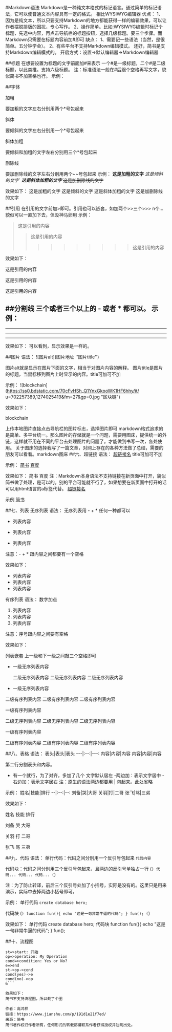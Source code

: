 #Markdown语法
Markdown是一种纯文本格式的标记语言。通过简单的标记语法，它可以使普通文本内容具有一定的格式。
相比WYSIWYG编辑器
优点：
1、因为是纯文本，所以只要支持Markdown的地方都能获得一样的编辑效果，可以让作者摆脱排版的困扰，专心写作。
2、操作简单。比如:WYSIWYG编辑时标记个标题，先选中内容，再点击导航栏的标题按钮，选择几级标题。要三个步骤。而Markdown只需要在标题内容前加#即可
缺点：
1、需要记一些语法（当然，是很简单。五分钟学会）。
2、有些平台不支持Markdown编辑模式。
还好，简书是支持Markdown编辑模式的。
开启方式：设置->默认编辑器->Markdown编辑器

##标题
在想要设置为标题的文字前面加#来表示
一个#是一级标题，二个#是二级标题，以此类推。支持六级标题。
注：标准语法一般在#后跟个空格再写文字，貌似简书不加空格也行。
示例：


##字体


加粗


要加粗的文字左右分别用两个*号包起来


斜体


要倾斜的文字左右分别用一个*号包起来


斜体加粗


要倾斜和加粗的文字左右分别用三个*号包起来


删除线


要加删除线的文字左右分别用两个~~号包起来
示例：
**这是加粗的文字**
*这是倾斜的文字*`
***这是斜体加粗的文字***
~~这是加删除线的文字~~

效果如下：
这是加粗的文字
这是倾斜的文字
这是斜体加粗的文字
这是加删除线的文字

##引用
在引用的文字前加>即可。引用也可以嵌套，如加两个>>三个>>>
n个...
貌似可以一直加下去，但没神马卵用
示例：
>这是引用的内容
>>这是引用的内容
>>>>>>>>>>这是引用的内容

效果如下：

这是引用的内容

这是引用的内容








这是引用的内容










##分割线
三个或者三个以上的 - 或者 * 都可以。
示例：
---
----
***
*****

效果如下：
可以看到，显示效果是一样的。




##图片
语法：
![图片alt](图片地址 ''图片title'')

图片alt就是显示在图片下面的文字，相当于对图片内容的解释。
图片title是图片的标题，当鼠标移到图片上时显示的内容。title可加可不加

示例：
![blockchain](https://ss0.bdstatic.com/70cFvHSh_Q1YnxGkpoWK1HF6hhy/it/
u=702257389,1274025419&fm=27&gp=0.jpg "区块链")

效果如下：






blockchain

上传本地图片直接点击导航栏的图片标志，选择图片即可
markdown格式追求的是简单、多平台统一。那么图片的存储就是一个问题，需要用图床，提供统一的外链，这样就不用在不同的平台去处理图片的问题了。才能做到书写一次，各处使用。
关于图床的选择我写了一篇文章，对网上存在的各种方法做了总结，需要的朋友可以看看。markdown图床
##六、超链接
语法：
[超链接名](超链接地址 "超链接title")
title可加可不加

示例：
[简书](http://jianshu.com)
[百度](http://baidu.com)

效果如下：
简书
百度
注：Markdown本身语法不支持链接在新页面中打开，貌似简书做了处理，是可以的。别的平台可能就不行了，如果想要在新页面中打开的话可以用html语言的a标签代替。
<a href="超链接地址" target="_blank">超链接名</a>

示例
<a href="https://www.jianshu.com/u/1f5ac0cf6a8b" target="_blank">简书</a>


##七、列表
无序列表
语法：
无序列表用 - + * 任何一种都可以
- 列表内容
+ 列表内容
* 列表内容

注意：- + * 跟内容之间都要有一个空格


效果如下：

- 列表内容
- 列表内容
- 列表内容

有序列表
语法：
数字加点

1. 列表内容
2. 列表内容
3. 列表内容

注意：序号跟内容之间要有空格

效果如下：



列表嵌套
上一级和下一级之间敲三个空格即可


- 一级无序列表内容
     
   二级无序列表内容
   二级无序列表内容
   二级无序列表内容



- 一级无序列表内容

二级有序列表内容
二级有序列表内容
二级有序列表内容





一级有序列表内容

二级无序列表内容
二级无序列表内容
二级无序列表内容



一级有序列表内容

二级有序列表内容
二级有序列表内容
二级有序列表内容




##八、表格
语法：
表头|表头|表头
---|:--:|---:
内容|内容|内容
内容|内容|内容

第二行分割表头和内容。
- 有一个就行，为了对齐，多加了几个
文字默认居左
-两边加：表示文字居中
-右边加：表示文字居右
注：原生的语法两边都要用 | 包起来。此处省略

示例：
姓名|技能|排行
--|:--:|--:
刘备|哭|大哥
关羽|打|二哥
张飞|骂|三弟

效果如下：



姓名
技能
排行




刘备
哭
大哥


关羽
打
二哥


张飞
骂
三弟



##九、代码
语法：
单行代码：代码之间分别用一个反引号包起来
    `代码内容`

代码块：代码之间分别用三个反引号包起来，且两边的反引号单独占一行
(```)
  代码...
  代码...
  代码...
(```)


注：为了防止转译，前后三个反引号处加了小括号，实际是没有的。这里只是用来演示，实际中去掉两边小括号即可。

示例：
单行代码
`create database hero;`

代码块
(```)
    function fun(){
         echo "这是一句非常牛逼的代码";
    }
    fun();
(```)

效果如下：
单行代码
create database hero;
代码块
function fun(){
  echo "这是一句非常牛逼的代码";
}
fun();

##十、流程图
```flow
st=>start: 开始
op=>operation: My Operation
cond=>condition: Yes or No?
e=>end
st->op->cond
cond(yes)->e
cond(no)->op
&```

效果如下：
简书不支持流程图，所以截了个图

作者：高鸿祥
链接：https://www.jianshu.com/p/191d1e21f7ed/
来源：简书
简书著作权归作者所有，任何形式的转载都请联系作者获得授权并注明出处。